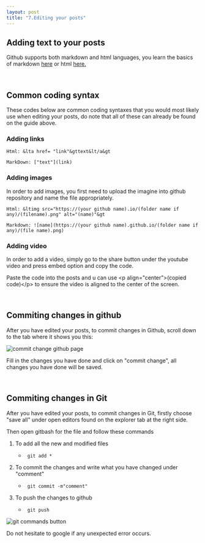 ```yaml
---
layout: post
title: "7.Editing your posts"
---
```


<h2>Adding text to your posts</h2>
<p>Github supports both markdown and html languages, you learn the basics of markdown <a href="https://www.markdownguide.org/basic-syntax/">here</a>
  or html <a href="https://developer.mozilla.org/en-US/docs/Learn/Getting_started_with_the_web/HTML_basics"> here.</a></p>
<br />
<h2>Common coding syntax</h2>
<p>These codes below are common coding syntaxes that you would most likely use when editing your posts, 
  do note that all of these can already be found on the guide above.</p>
<h3>Adding links</h3>

```
Html: &lta href= "link"&gttext&lt/a&gt
```

```
MarkDown: ["text"](link)
```

<h3>Adding images</h3>
<p>In order to add images, you first need to upload the imagine into github repository and name the file appropriately.</p>

```
Html: &ltimg src="https://(your github name).io/(folder name if any)/(filename).png" alt="(name)"&gt
```

```
Markdown: ![name](https://(your github name).github.io/(folder name if any)/(file name).png)
```

<h3>Adding video</h3
<p>In order to add a video, simply go to the share button under the youtube video and press embed option and copy the code.</p>
<p>Paste the code into the posts and u can use &ltp align="center"&gt(copied code)&lt/p&gt to ensure the video is aligned to the center of the screen.</p>
<br />
<h2>Commiting changes in github</h2>
<p>After you have edited your posts, to commit changes in Github, scroll down to the tab where it shows you this:</p>
<img src= "https://dfslimjr.github.io/images/commit-change-github.png" alt="commit change github page">

<p>Fill in the changes you have done and click on "commit change", all changes you have done will be saved.</p>
<br />
<h2>Commiting changes in Git</h2>
<p>After you have edited your posts, to commit changes in Git, firstly choose "save all" under open editors found on the explorer tab at the right side.</p>
<p>Then open gitbash for the file and follow these commands </p>

<ol>
 
 <li>
  To add all the new and modified files
 </li>
 
 <ul>
   <li> 

     git add *
    
  </li>
</ul>

 <li>
  To commit the changes and write what you have changed under "comment"
 </li>
 
 <ul>
   <li> 

     git commit -m"comment"
    
  </li>
</ul>

 <li>
  To push the changes to github
 </li>
 
<ul>
   <li> 

     git push
    
  </li>
</ul>

</ol>


<img src= "https://dfslimjr.github.io/images/git-commands.png" alt="git commands button">
<p>Do not hesitate to google if any unexpected error occurs.</p>



    
